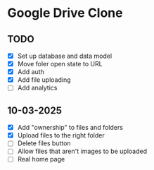 # Google Drive Clone

## TODO

- [x] Set up database and data model
- [x] Move foler open state to URL
- [x] Add auth
- [x] Add file uploading
- [ ] Add analytics

## 10-03-2025

- [x] Add "ownership" to files and folders
- [x] Upload files to the right folder
- [ ] Delete files button
- [ ] Allow files that aren't images to be uploaded
- [ ] Real home page
